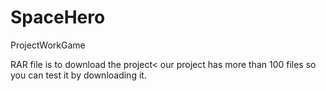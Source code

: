 # SpaceHero


ProjectWorkGame



RAR file is to download the project< our project has more than 100 files so you can test it by downloading it.
